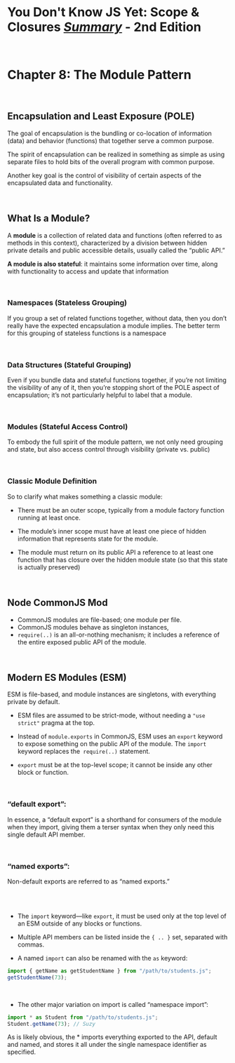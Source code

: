 # You Don't Know JS Yet: Scope & Closures <ins>**_Summary_**</ins> - 2nd Edition

<br>

# Chapter 8: The Module Pattern

<br>

## Encapsulation and Least Exposure (POLE)

The goal of encapsulation is the bundling or co-location of information (data) and behavior (functions) that together serve a common purpose.

The spirit of encapsulation can be realized in something as simple as using separate files to hold bits of the overall program with common purpose.

Another key goal is the control of visibility of certain aspects of the encapsulated
data and functionality.

<br>

## What Is a Module?

A **module** is a collection of related data and functions (often referred to as methods in this context), characterized by a division between hidden private details and public accessible details, usually called the “public API.”

**A module is also stateful**: it maintains some information over time, along with functionality to access and update that information

<br>

### Namespaces (Stateless Grouping)

If you group a set of related functions together, without data, then you don’t really have the expected encapsulation a module implies. The better term for this grouping of stateless functions is a namespace

<br>

### Data Structures (Stateful Grouping)

Even if you bundle data and stateful functions together, if you’re not limiting the visibility of any of it, then you’re stopping short of the POLE aspect of encapsulation; it’s not particularly helpful to label that a module.

<br>

### Modules (Stateful Access Control)

To embody the full spirit of the module pattern, we not only need grouping and state, but also access control through visibility (private vs. public)

<br>

### Classic Module Definition

So to clarify what makes something a classic module:

- There must be an outer scope, typically from a module factory function running at least once.

- The module’s inner scope must have at least one piece of hidden information that represents state for the module.

- The module must return on its public API a reference to at least one function that has closure over the hidden module state (so that this state is actually preserved)

<br>

## Node CommonJS Mod

- CommonJS modules are file-based; one module per file.
- CommonJS modules behave as singleton instances,
- `require(..)` is an all-or-nothing mechanism; it includes a reference of the entire exposed public API of the module.

<br>

## Modern ES Modules (ESM)

ESM is file-based, and module instances are singletons, with everything private by default.

- ESM files are assumed to be strict-mode, without needing a `"use strict"` pragma at the top.

- Instead of `module.exports` in CommonJS, ESM uses an `export` keyword to expose something on the public API of the module. The `import` keyword replaces the` require(..)` statement.

- `export` must be at the top-level scope; it cannot be inside any other block or function.

<br>

### “default export”:

In essence, a “default export” is a shorthand for consumers of the module when they import, giving them a terser syntax when they only need this single default API member.

<br>

### “named exports”:

Non-default exports are referred to as “named exports.”

<br>

<br>

- The `import` keyword—like `export`, it must be used only at the top level of an ESM outside of any blocks or functions.

- Multiple API members can be listed inside the `{ .. }` set, separated with commas.

- A named `import` can also be renamed with the `as` keyword:

```js
import { getName as getStudentName } from "/path/to/students.js";
getStudentName(73);
```

<br>

- The other major variation on import is called “namespace import”:

```js
import * as Student from "/path/to/students.js";
Student.getName(73); // Suzy
```

As is likely obvious, the \* imports everything exported to the API, default and named, and stores it all under the single namespace identifier as specified.

